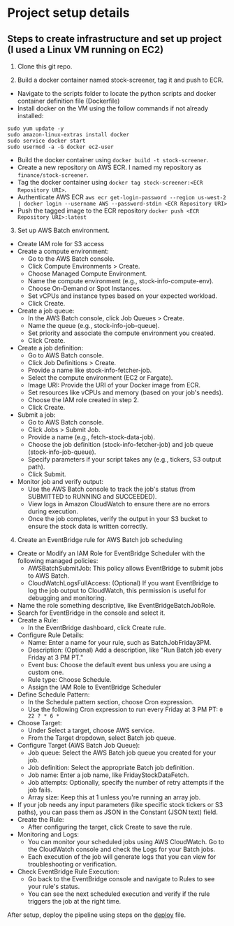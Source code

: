 # Project setup details

## Steps to create infrastructure and set up project (I used a Linux VM running on EC2)

1. Clone this git repo.

2. Build a docker container named stock-screener, tag it and push to ECR.
  - Navigate to the scripts folder to locate the python scripts and docker container definition file (Dockerfile)
  - Install docker on the VM using the follow commands if not already installed:
  ```
  sudo yum update -y
  sudo amazon-linux-extras install docker
  sudo service docker start
  sudo usermod -a -G docker ec2-user
  ```
  - Build the docker container using ```docker build -t stock-screener```.
  - Create a new repository on AWS ECR. I named my repository as ```finance/stock-screener```.
  - Tag the docker container using ```docker tag stock-screener:<ECR Repository URI>```.
  - Authenticate AWS ECR ```aws ecr get-login-password --region us-west-2 | docker login --username AWS --password-stdin <ECR Repository URI>```
  - Push the tagged image to the ECR repository ```docker push <ECR Repository URI>:latest```

3. Set up AWS Batch environment.
  - Create IAM role for S3 access
  - Create a compute environment:
    - Go to the AWS Batch console.
    - Click Compute Environments > Create.
    - Choose Managed Compute Environment.
    - Name the compute environment (e.g., stock-info-compute-env).
    - Choose On-Demand or Spot Instances.
    - Set vCPUs and instance types based on your expected workload.
    - Click Create.
  - Create a job queue:
    - In the AWS Batch console, click Job Queues > Create.
    - Name the queue (e.g., stock-info-job-queue).
    - Set priority and associate the compute environment you created.
    - Click Create.
  - Create a job definition:
    - Go to AWS Batch console.
    - Click Job Definitions > Create.
    - Provide a name like stock-info-fetcher-job.
    - Select the compute environment (EC2 or Fargate).
    - Image URI: Provide the URI of your Docker image from ECR.
    - Set resources like vCPUs and memory (based on your job's needs).
    - Choose the IAM role created in step 2.
    - Click Create.
  - Submit a job:
    - Go to AWS Batch console.
    - Click Jobs > Submit Job.
    - Provide a name (e.g., fetch-stock-data-job).
    - Choose the job definition (stock-info-fetcher-job) and job queue (stock-info-job-queue).
    - Specify parameters if your script takes any (e.g., tickers, S3 output path).
    - Click Submit.
  - Monitor job and verify output:
    - Use the AWS Batch console to track the job's status (from SUBMITTED to RUNNING and SUCCEEDED).
    - View logs in Amazon CloudWatch to ensure there are no errors during execution.
    - Once the job completes, verify the output in your S3 bucket to ensure the stock data is written correctly.

4. Create an EventBridge rule for AWS Batch job scheduling
  - Create or Modify an IAM Role for EventBridge Scheduler with the following managed policies:
    - AWSBatchSubmitJob: This policy allows EventBridge to submit jobs to AWS Batch.
    - CloudWatchLogsFullAccess: (Optional) If you want EventBridge to log the job output to CloudWatch, this permission is useful for debugging and monitoring.
  - Name the role something descriptive, like EventBridgeBatchJobRole.
  - Search for EventBridge in the console and select it.
  - Create a Rule:
    - In the EventBridge dashboard, click Create rule.
  - Configure Rule Details:
    - Name: Enter a name for your rule, such as BatchJobFriday3PM.
    - Description: (Optional) Add a description, like "Run Batch job every Friday at 3 PM PT."
    - Event bus: Choose the default event bus unless you are using a custom one.
    - Rule type: Choose Schedule.
    - Assign the IAM Role to EventBridge Scheduler
  - Define Schedule Pattern:
    - In the Schedule pattern section, choose Cron expression.
    - Use the following Cron expression to run every Friday at 3 PM PT: ```0 22 ? * 6 *```
  - Choose Target:
    - Under Select a target, choose AWS service.
    - From the Target dropdown, select Batch job queue.
  - Configure Target (AWS Batch Job Queue):
    - Job queue: Select the AWS Batch job queue you created for your job.
    - Job definition: Select the appropriate Batch job definition.
    - Job name: Enter a job name, like FridayStockDataFetch.
    - Job attempts: Optionally, specify the number of retry attempts if the job fails.
    - Array size: Keep this at 1 unless you're running an array job.
  - If your job needs any input parameters (like specific stock tickers or S3 paths), you can pass them as JSON in the Constant (JSON text) field.
  - Create the Rule:
    - After configuring the target, click Create to save the rule.
  - Monitoring and Logs:
    - You can monitor your scheduled jobs using AWS CloudWatch. Go to the CloudWatch console and check the Logs for your Batch jobs.
    - Each execution of the job will generate logs that you can view for troubleshooting or verification.
  - Check EventBridge Rule Execution:
    - Go back to the EventBridge console and navigate to Rules to see your rule's status.
    - You can see the next scheduled execution and verify if the rule triggers the job at the right time.

After setup, deploy the pipeline using steps on the [deploy](deploy.md) file.